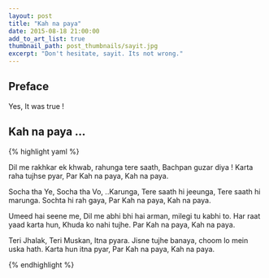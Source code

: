 ```yaml
---
layout: post
title: "Kah na paya"
date: 2015-08-18 21:00:00
add_to_art_list: true
thumbnail_path: post_thumbnails/sayit.jpg
excerpt: "Don't hesitate, sayit. Its not wrong."
---
```


## Preface
Yes, It was true !


## Kah na paya ...

{% highlight yaml %}

Dil me rakhkar ek khwab, rahunga tere saath, Bachpan guzar diya !
Karta raha tujhse pyar, Par Kah na paya, Kah na paya.

Socha tha Ye, Socha tha Vo, ..Karunga,
Tere saath hi jeeunga, Tere saath hi marunga.
Sochta hi rah gaya, Par Kah na paya, Kah na paya.

Umeed hai seene me, Dil me abhi bhi hai arman, milegi tu kabhi to.
Har raat yaad karta hun, Khuda ko nahi tujhe.
Par Kah na paya, Kah na paya.

Teri Jhalak, Teri Muskan, Itna pyara.
Jisne tujhe banaya, choom lo mein uska hath.
Karta hun itna pyar, Par Kah na paya, Kah na paya.

{% endhighlight %}
